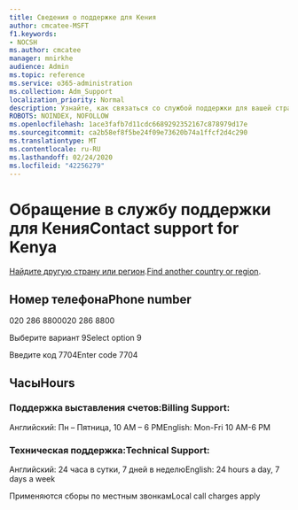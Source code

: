 ```yaml
---
title: Сведения о поддержке для Кения
author: cmcatee-MSFT
f1.keywords:
- NOCSH
ms.author: cmcatee
manager: mnirkhe
audience: Admin
ms.topic: reference
ms.service: o365-administration
ms.collection: Adm_Support
localization_priority: Normal
description: Узнайте, как связаться со службой поддержки для вашей страны или региона.
ROBOTS: NOINDEX, NOFOLLOW
ms.openlocfilehash: 1ace3fafb7d11cdc6689292352167c878979d17e
ms.sourcegitcommit: ca2b58ef8f5be24f09e73620b74a1ffcf2d4c290
ms.translationtype: MT
ms.contentlocale: ru-RU
ms.lasthandoff: 02/24/2020
ms.locfileid: "42256279"
---
```

# <a name="contact-support-for-kenya"></a><span data-ttu-id="1fadb-103">Обращение в службу поддержки для Кения</span><span class="sxs-lookup"><span data-stu-id="1fadb-103">Contact support for Kenya</span></span>

<span data-ttu-id="1fadb-104">[Найдите другую страну или регион](../contact-support-for-business-products.md).</span><span class="sxs-lookup"><span data-stu-id="1fadb-104">[Find another country or region](../contact-support-for-business-products.md).</span></span>

## <a name="phone-number"></a><span data-ttu-id="1fadb-105">Номер телефона</span><span class="sxs-lookup"><span data-stu-id="1fadb-105">Phone number</span></span>
<span data-ttu-id="1fadb-106">020 286 8800</span><span class="sxs-lookup"><span data-stu-id="1fadb-106">020 286 8800</span></span>

<span data-ttu-id="1fadb-107">Выберите вариант 9</span><span class="sxs-lookup"><span data-stu-id="1fadb-107">Select option 9</span></span>

<span data-ttu-id="1fadb-108">Введите код 7704</span><span class="sxs-lookup"><span data-stu-id="1fadb-108">Enter code 7704</span></span>

## <a name="hours"></a><span data-ttu-id="1fadb-109">Часы</span><span class="sxs-lookup"><span data-stu-id="1fadb-109">Hours</span></span>
### <a name="billing-support"></a><span data-ttu-id="1fadb-110">Поддержка выставления счетов:</span><span class="sxs-lookup"><span data-stu-id="1fadb-110">Billing Support:</span></span>

<span data-ttu-id="1fadb-111">Английский: Пн – Пятница, 10 AM – 6 PM</span><span class="sxs-lookup"><span data-stu-id="1fadb-111">English: Mon-Fri 10 AM-6 PM</span></span>

### <a name="technical-support"></a><span data-ttu-id="1fadb-112">Техническая поддержка:</span><span class="sxs-lookup"><span data-stu-id="1fadb-112">Technical Support:</span></span>

<span data-ttu-id="1fadb-113">Английский: 24 часа в сутки, 7 дней в неделю</span><span class="sxs-lookup"><span data-stu-id="1fadb-113">English: 24 hours a day, 7 days a week</span></span>

<span data-ttu-id="1fadb-114">Применяются сборы по местным звонкам</span><span class="sxs-lookup"><span data-stu-id="1fadb-114">Local call charges apply</span></span>